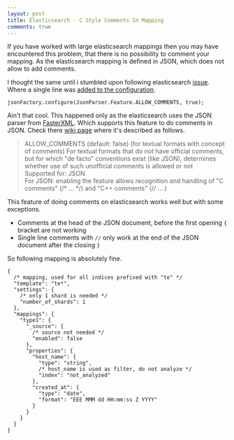 ```yaml
---
layout: post
title: Elasticsearch - C Style Comments In Mapping 
comments: true
---
```


If you have worked with large elasticsearch mappings then you may have encountered this problem, that there is no possibility to comment your mapping. As the elasticsearch mapping is defined in JSON, which does not allow to add comments. 

I thought the same until i stumbled upon following elasticsearch [issue](https://github.com/elastic/elasticsearch/issues/1394). Where a single line was [added to the configuration](https://github.com/elastic/elasticsearch/commit/6f7253c5242e7fb94d959ce291c88f93887e3bde).

```
jsonFactory.configure(JsonParser.Feature.ALLOW_COMMENTS, true);
```

Ain't that cool. This happened only as the elasticsearch uses the JSON parser from [FasterXML](https://github.com/FasterXML). Which supports this feature to do comments in JSON. Check there [wiki page](https://github.com/FasterXML/jackson-core/wiki/JsonParser-Features) where it's described as follows.
 
 > ALLOW_COMMENTS (default: false) (for textual formats with concept of comments)
   For textual formats that do not have official comments, but for which "de facto" conventions exist (like JSON), determines whether use of such unofficial comments is allowed or not  
   Supported for: JSON  
   For JSON: enabling the feature allows recognition and handling of "C comments" (/* ... */) and "C++ comments" (// ....)
   
This feature of doing comments on elasticsearch works well but with some exceptions.
* Comments at the head of the JSON document, before the first opening `{` bracket are not working
* Single line comments with `//` only work at the end of the JSON document after the closing `}`

So following mapping is absolutely fine.

```
{
  /* mapping, used for all indices prefixed with "te" */
  "template": "te*",
  "settings": {
    /* only 1 shard is needed */
    "number_of_shards": 1
  },
  "mappings": {
    "type1": {
      "_source": {
        /* source not needed */
        "enabled": false
      },
      "properties": {
        "host_name": {
          "type": "string",
          /* host_name is used as filter, do not analyze */
          "index": "not_analyzed"
        },
        "created_at": {
          "type": "date",
          "format": "EEE MMM dd HH:mm:ss Z YYYY"
        }
      }
    }
  }
}
```